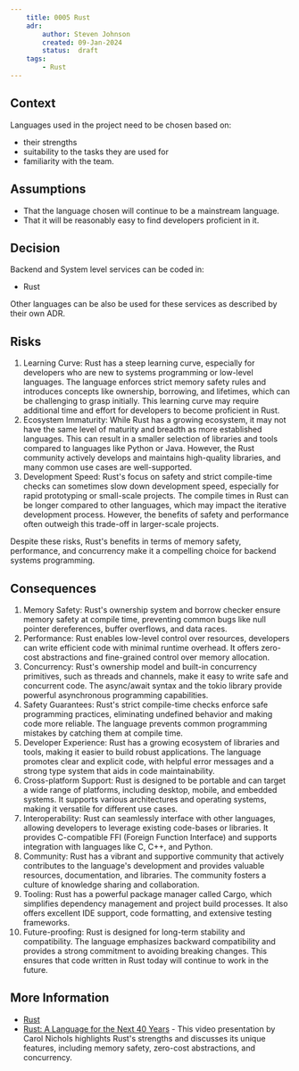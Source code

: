 ```yaml
---
    title: 0005 Rust
    adr:
        author: Steven Johnson
        created: 09-Jan-2024
        status:  draft
    tags:
        - Rust
---
```


## Context

Languages used in the project need to be chosen based on:

* their strengths
* suitability to the tasks they are used for
* familiarity with the team.

## Assumptions

* That the language chosen will continue to be a mainstream language.
* That it will be reasonably easy to find developers proficient in it.

## Decision

Backend and System level services can be coded in:

* Rust

Other languages can be also be used for these services as described by their own ADR.

## Risks

1. Learning Curve: Rust has a steep learning curve, especially for developers
   who are new to systems programming or low-level languages.
   The language enforces strict memory safety rules and introduces concepts
   like ownership, borrowing, and lifetimes, which can be challenging to grasp initially.
   This learning curve may require additional time and effort for developers to become proficient in Rust.
2. Ecosystem Immaturity: While Rust has a growing ecosystem,
   it may not have the same level of maturity and breadth as more established languages.
   This can result in a smaller selection of libraries and tools compared to languages like Python or Java.
   However, the Rust community actively develops and maintains high-quality libraries, and many common use cases are well-supported.
3. Development Speed: Rust's focus on safety and strict compile-time checks can sometimes slow down development speed,
   especially for rapid prototyping or small-scale projects.
   The compile times in Rust can be longer compared to other languages, which may impact the iterative development process.
   However, the benefits of safety and performance often outweigh this trade-off in larger-scale projects.

Despite these risks, Rust's benefits in terms of memory safety, performance, and concurrency
make it a compelling choice for backend systems programming.

## Consequences

1. Memory Safety: Rust's ownership system and borrow checker ensure memory safety at compile time,
   preventing common bugs like null pointer dereferences, buffer overflows, and data races.
2. Performance: Rust enables low-level control over resources, developers can write efficient code with minimal runtime overhead.
   It offers zero-cost abstractions and fine-grained control over memory allocation.
3. Concurrency: Rust's ownership model and built-in concurrency primitives,
   such as threads and channels, make it easy to write safe and concurrent code.
   The async/await syntax and the tokio library provide powerful asynchronous programming capabilities.
4. Safety Guarantees: Rust's strict compile-time checks enforce safe programming practices,
   eliminating undefined behavior and making code more reliable.
   The language prevents common programming mistakes by catching them at compile time.
5. Developer Experience: Rust has a growing ecosystem of libraries and tools,
   making it easier to build robust applications.
   The language promotes clear and explicit code,
   with helpful error messages and a strong type system that aids in code maintainability.
6. Cross-platform Support: Rust is designed to be portable and can target a wide range of platforms,
   including desktop, mobile, and embedded systems.
   It supports various architectures and operating systems, making it versatile for different use cases.
7. Interoperability: Rust can seamlessly interface with other languages,
   allowing developers to leverage existing code-bases or libraries.
   It provides C-compatible FFI (Foreign Function Interface) and supports integration with languages like C, C++, and Python.
8. Community: Rust has a vibrant and supportive community that actively contributes to the language's development
   and provides valuable resources, documentation, and libraries.
   The community fosters a culture of knowledge sharing and collaboration.
9. Tooling: Rust has a powerful package manager called Cargo, which simplifies dependency management and project build processes.
    It also offers excellent IDE support, code formatting, and extensive testing frameworks.
10. Future-proofing: Rust is designed for long-term stability and compatibility.
    The language emphasizes backward compatibility and provides a strong commitment to avoiding breaking changes.
    This ensures that code written in Rust today will continue to work in the future.

## More Information

* [Rust](https://www.rust-lang.org/)
* [Rust: A Language for the Next 40 Years](https://youtu.be/A3AdN7U24iU?si=NO__XP8DPZuRKBUB) - This video presentation by
  Carol Nichols highlights Rust's strengths and discusses its unique features,
  including memory safety, zero-cost abstractions, and concurrency.
